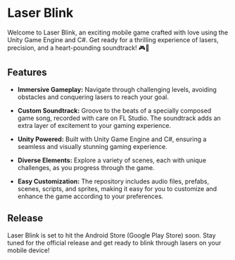 # Laser Blink

Welcome to Laser Blink, an exciting mobile game crafted with love using the Unity Game Engine and C#. Get ready for a thrilling experience of lasers, precision, and a heart-pounding soundtrack! 🎮🚀

## Features

- **Immersive Gameplay:** Navigate through challenging levels, avoiding obstacles and conquering lasers to reach your goal.

- **Custom Soundtrack:** Groove to the beats of a specially composed game song, recorded with care on FL Studio. The soundtrack adds an extra layer of excitement to your gaming experience.

- **Unity Powered:** Built with Unity Game Engine and C#, ensuring a seamless and visually stunning gaming experience.

- **Diverse Elements:** Explore a variety of scenes, each with unique challenges, as you progress through the game. 

- **Easy Customization:** The repository includes audio files, prefabs, scenes, scripts, and sprites, making it easy for you to customize and enhance the game according to your preferences.

## Release

Laser Blink is set to hit the Android Store (Google Play Store) soon. Stay tuned for the official release and get ready to blink through lasers on your mobile device!
